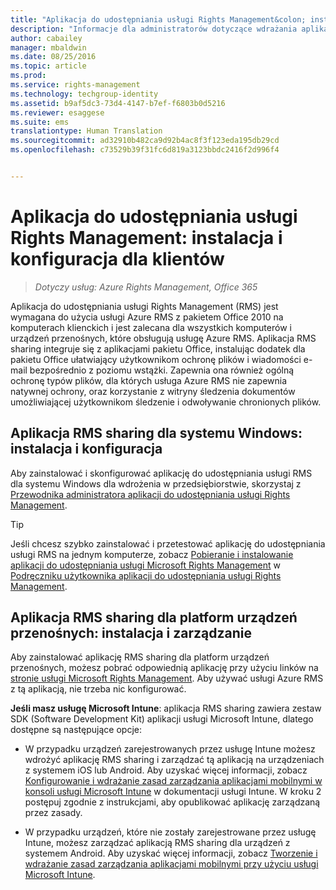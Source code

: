 ```yaml
---
title: "Aplikacja do udostępniania usługi Rights Management&colon; instalacja i konfiguracja dla klientów | Azure RMS"
description: "Informacje dla administratorów dotyczące wdrażania aplikacji Rights Management (RMS) sharing na komputerach z systemem Windows i urządzeniach przenośnych."
author: cabailey
manager: mbaldwin
ms.date: 08/25/2016
ms.topic: article
ms.prod: 
ms.service: rights-management
ms.technology: techgroup-identity
ms.assetid: b9af5dc3-73d4-4147-b7ef-f6803b0d5216
ms.reviewer: esaggese
ms.suite: ems
translationtype: Human Translation
ms.sourcegitcommit: ad32910b482ca9d92b4ac8f3f123eda195db29cd
ms.openlocfilehash: c73529b39f31fc6d819a3123bbdc2416f2d996f4


---
```


# Aplikacja do udostępniania usługi Rights Management: instalacja i konfiguracja dla klientów

>*Dotyczy usług: Azure Rights Management, Office 365*

Aplikacja do udostępniania usługi Rights Management (RMS) jest wymagana do użycia usługi Azure RMS z pakietem Office 2010 na komputerach klienckich i jest zalecana dla wszystkich komputerów i urządzeń przenośnych, które obsługują usługę Azure RMS. Aplikacja RMS sharing integruje się z aplikacjami pakietu Office, instalując dodatek dla pakietu Office ułatwiający użytkownikom ochronę plików i wiadomości e-mail bezpośrednio z poziomu wstążki. Zapewnia ona również ogólną ochronę typów plików, dla których usługa Azure RMS nie zapewnia natywnej ochrony, oraz korzystanie z witryny śledzenia dokumentów umożliwiającej użytkownikom śledzenie i odwoływanie chronionych plików.

## Aplikacja RMS sharing dla systemu Windows: instalacja i konfiguracja
Aby zainstalować i skonfigurować aplikację do udostępniania usługi RMS dla systemu Windows dla wdrożenia w przedsiębiorstwie, skorzystaj z [Przewodnika administratora aplikacji do udostępniania usługi Rights Management](../rms-client/sharing-app-admin-guide.md).

> [!TIP]
> Jeśli chcesz szybko zainstalować i przetestować aplikację do udostępniania usługi RMS na jednym komputerze, zobacz [Pobieranie i instalowanie aplikacji do udostępniania usługi Microsoft Rights Management](../rms-client/install-sharing-app.md) w [Podręczniku użytkownika aplikacji do udostępniania usługi Rights Management](../rms-client/sharing-app-user-guide.md).

## Aplikacja RMS sharing dla platform urządzeń przenośnych: instalacja i zarządzanie
Aby zainstalować aplikację RMS sharing dla platform urządzeń przenośnych, możesz pobrać odpowiednią aplikację przy użyciu linków na [stronie usługi Microsoft Rights Management](http://go.microsoft.com/fwlink/?LinkId=303970). Aby używać usługi Azure RMS z tą aplikacją, nie trzeba nic konfigurować.

**Jeśli masz usługę Microsoft Intune**: aplikacja RMS sharing zawiera zestaw SDK (Software Development Kit) aplikacji usługi Microsoft Intune, dlatego dostępne są następujące opcje:

-   W przypadku urządzeń zarejestrowanych przez usługę Intune możesz wdrożyć aplikację RMS sharing i zarządzać tą aplikacją na urządzeniach z systemem iOS lub Android. Aby uzyskać więcej informacji, zobacz [Konfigurowanie i wdrażanie zasad zarządzania aplikacjami mobilnymi w konsoli usługi Microsoft Intune](/intune/deploy-use/configure-and-deploy-mobile-application-management-policies-in-the-microsoft-intune-console) w dokumentacji usługi Intune. W kroku 2 postępuj zgodnie z instrukcjami, aby opublikować aplikację zarządzaną przez zasady.

-   W przypadku urządzeń, które nie zostały zarejestrowane przez usługę Intune, możesz zarządzać aplikacją RMS sharing dla urządzeń z systemem Android. Aby uzyskać więcej informacji, zobacz [Tworzenie i wdrażanie zasad zarządzania aplikacjami mobilnymi przy użyciu usługi Microsoft Intune](/intune/deploy-use/create-and-deploy-mobile-app-management-policies-with-microsoft-intune).




<!--HONumber=Aug16_HO4-->


